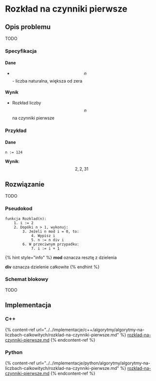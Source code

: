 # Rozkład na czynniki pierwsze

## Opis problemu

TODO

### Specyfikacja

#### Dane

* $$n$$ - liczba naturalna, większa od zera

#### Wynik

* Rozkład liczby $$n$$ na czynniki pierwsze 

### Przykład

#### Dane

```
n := 124
```

**Wynik**: $$2, 2, 31$$ 

## Rozwiązanie

TODO

### Pseudokod

```
funkcja Rozklad(n):
    1. i := 2
    2. Dopóki n > 1, wykonuj:
        3. Jeżeli n mod i = 0, to:
            4. Wypisz i
            5. n := n div i
        6. W przeciwnym przypadku:
            7. i := i + 1
```

{% hint style="info" %}
**mod** oznacza resztę z dzielenia

**div** oznacza dzielenie całkowite
{% endhint %}

### Schemat blokowy

TODO

## Implementacja

### C++

{% content-ref url="../../implementacje/c++/algorytmy/algorytmy-na-liczbach-calkowitych/rozklad-na-czynniki-pierwsze.md" %}
[rozklad-na-czynniki-pierwsze.md](../../implementacje/c++/algorytmy/algorytmy-na-liczbach-calkowitych/rozklad-na-czynniki-pierwsze.md)
{% endcontent-ref %}

### Python

{% content-ref url="../../implementacje/python/algorytmy/algorytmy-na-liczbach-calkowitych/rozklad-na-czynniki-pierwsze.md" %}
[rozklad-na-czynniki-pierwsze.md](../../implementacje/python/algorytmy/algorytmy-na-liczbach-calkowitych/rozklad-na-czynniki-pierwsze.md)
{% endcontent-ref %}
